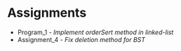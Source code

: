 # Assignments

<ul>
  <li>Program_1 - <em>Implement orderSert method in linked-list</em></li>
  <li>Assignment_4 - <em>Fix deletion method for BST</em></li>
</ul>
